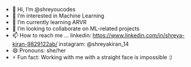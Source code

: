 - 👋 Hi, I’m @shreyoucodes
- 👀 I’m interested in Machine Learning
- 🌱 I’m currently learning ARVR 
- 💞️ I’m looking to collaborate on ML-related projects 
- 📫 How to reach me ... linkedin: https://www.linkedin.com/in/shreya-kiran-9829122ab/ instagram: @shreyakiran_14 
- 😄 Pronouns: she/her 
- ⚡ Fun fact: Working with me with a straight face is impossible :)

<!---
shreyoucodes/shreyoucodes is a ✨ special ✨ repository because its `README.md` (this file) appears on your GitHub profile.
You can click the Preview link to take a look at your changes.
--->
